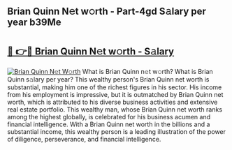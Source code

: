 ## Brian Quinn N𝚎t w𝚘rth - Part-4gd S𝚊lary per year b39Me

# <h2><a href="http://gc3r4b.nevu.top/?p=Brian+Quinn">🔗 👉🔴 Brian Quinn N𝚎t w𝚘rth - S𝚊lary</a></h2>

[![Brian Quinn N𝚎t W𝚘rth](https://i.imgur.com/Oavwk0R.jpeg)](http://gc3r4b.nevu.top/?p=Brian+Quinn)
What is Brian Quinn n𝚎t w𝚘rth? What is Brian Quinn s𝚊lary per year?
This wealthy person's Brian Quinn net worth is substantial, making him one of the richest figures in his sector. His income from his employment is impressive, but it is outmatched by Brian Quinn net worth, which is attributed to his diverse business activities and extensive real estate portfolio. This wealthy man, whose Brian Quinn net worth ranks among the highest globally, is celebrated for his business acumen and financial intelligence. With a Brian Quinn net worth in the billions and a substantial income, this wealthy person is a leading illustration of the power of diligence, perseverance, and financial intelligence.
